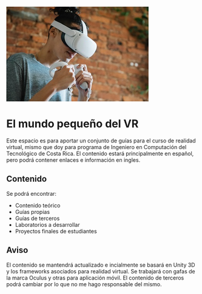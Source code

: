 ![VR](/vr.jpg)
# El mundo pequeño del VR 
Este espacio es para aportar un conjunto de guías para el curso de realidad virtual, mismo que doy para programa de Ingeniero en Computación del Tecnológico de Costa Rica.
El contenido estará principalmente en español, pero podrá contener enlaces e información en ingles.

## Contenido
Se podrá encontrar:

* Contenido teórico
* Guías propias
* Guías de terceros
* Laboratorios a desarrollar
* Proyectos finales de estudiantes

## Aviso
El contenido se mantendrá actualizado e incialmente se basará en Unity 3D y los frameworks asociados para realidad virtual. Se trabajará con gafas de la marca Oculus y otras para aplicación móvil. El contenido de terceros podrá cambiar por lo que no me hago responsable del mismo.
